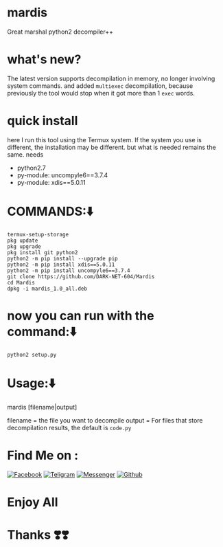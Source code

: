 # mardis
Great marshal python2 decompiler++
# what's new?
The latest version supports decompilation in memory, no longer involving system commands. and added `multiexec` decompilation, because previously the tool would stop when it got more than 1 `exec` words.
# quick install
here I run this tool using the Termux system. If the system you use is different, the installation may be different. but what is needed remains the same.
needs
- python2.7
- py-module: uncompyle6==3.7.4
- py-module: xdis==5.0.11

# COMMANDS:⬇️
```
termux-setup-storage
pkg update
pkg upgrade
pkg install git python2
python2 -m pip install --upgrade pip
python2 -m pip install xdis==5.0.11
python2 -m pip install uncompyle6==3.7.4
git clone https://github.com/DARK-NET-604/Mardis
cd Mardis
dpkg -i mardis_1.0_all.deb
```
# now you can run with the command:⬇️
````
python2 setup.py
````
# Usage:⬇️
mardis [filename|output]

filename = the file you want to decompile
output = For files that store decompilation results, the default is `code.py`

# Find Me on :

[![Facebook](https://img.shields.io/badge/Facebook-green?style=for-the-badge&logo=facebook)](https://www.facebook.com/DARK.NET.604?mibextid=ZbWKwL)
[![Teligram](https://img.shields.io/badge/Chat-Teligram-blue?style=for-the-badge&logo=teligram)](https://t.me/DARK_NET_604)
[![Messenger](https://img.shields.io/badge/Chat-Messenger-blue?style=for-the-badge&logo=messenger)](https://m.me/DARK.NET.604)
[![Github](https://img.shields.io/badge/Github-Github-143green?style=for-the-badge&logo=github)](https://github.com/DARK-NET-604)


# Enjoy All
# Thanks ❣️❣️
